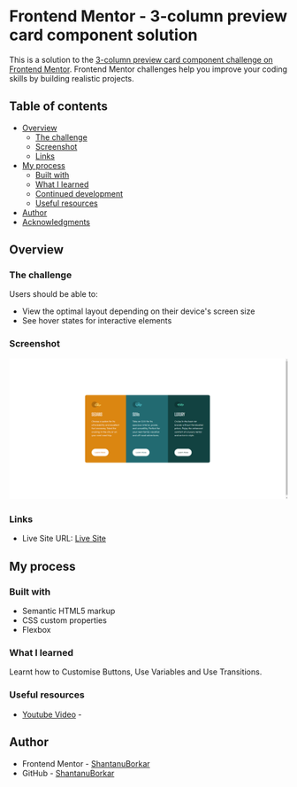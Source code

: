# Frontend Mentor - 3-column preview card component solution

This is a solution to the [3-column preview card component challenge on Frontend Mentor](https://www.frontendmentor.io/challenges/3column-preview-card-component-pH92eAR2-). Frontend Mentor challenges help you improve your coding skills by building realistic projects. 

## Table of contents

- [Overview](#overview)
  - [The challenge](#the-challenge)
  - [Screenshot](#screenshot)
  - [Links](#links)
- [My process](#my-process)
  - [Built with](#built-with)
  - [What I learned](#what-i-learned)
  - [Continued development](#continued-development)
  - [Useful resources](#useful-resources)
- [Author](#author)
- [Acknowledgments](#acknowledgments)

## Overview

### The challenge

Users should be able to:

- View the optimal layout depending on their device's screen size
- See hover states for interactive elements

### Screenshot

![](./images/Screenshot-3-Column-Preview.png)

### Links


- Live Site URL: [Live Site](https://your-live-site-url.com)

## My process

### Built with

- Semantic HTML5 markup
- CSS custom properties
- Flexbox

### What I learned

Learnt how to Customise Buttons, Use Variables and Use Transitions.

### Useful resources

- [Youtube Video](https://www.youtube.com/watch?v=2Wy_MJPDfCw) - 

## Author


- Frontend Mentor - [ShantanuBorkar](https://www.frontendmentor.io/profile/ShantanuBorkar)
- GitHub - [ShantanuBorkar](https://www.github.com/AlsoShantanuBorkar)


